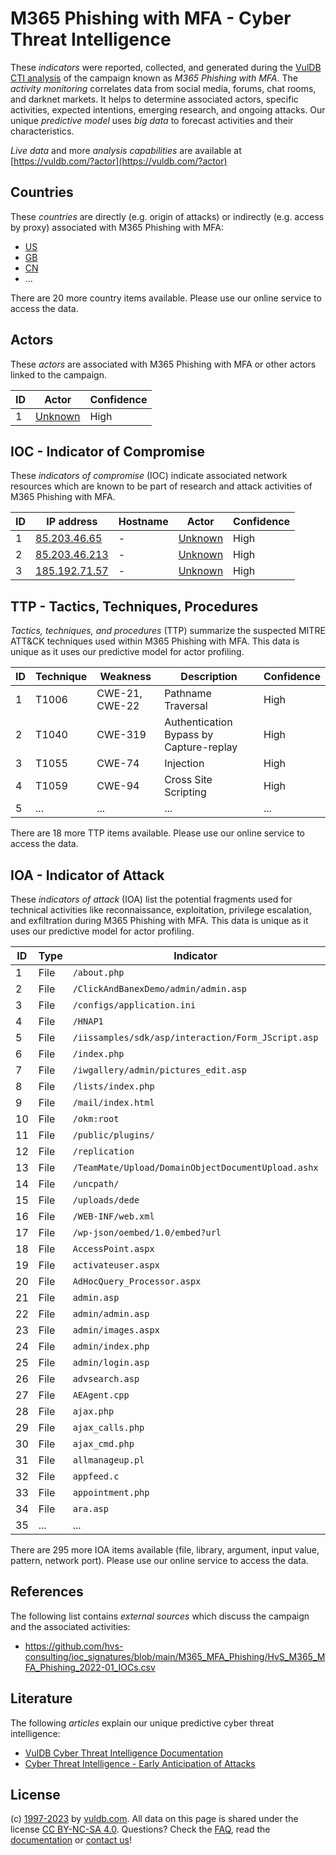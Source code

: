 # M365 Phishing with MFA - Cyber Threat Intelligence

These _indicators_ were reported, collected, and generated during the [VulDB CTI analysis](https://vuldb.com/?kb.cti) of the campaign known as _M365 Phishing with MFA_. The _activity monitoring_ correlates data from social media, forums, chat rooms, and darknet markets. It helps to determine associated actors, specific activities, expected intentions, emerging research, and ongoing attacks. Our unique _predictive model_ uses _big data_ to forecast activities and their characteristics.

_Live data_ and more _analysis capabilities_ are available at [https://vuldb.com/?actor](https://vuldb.com/?actor)

## Countries

These _countries_ are directly (e.g. origin of attacks) or indirectly (e.g. access by proxy) associated with M365 Phishing with MFA:

* [US](https://vuldb.com/?country.us)
* [GB](https://vuldb.com/?country.gb)
* [CN](https://vuldb.com/?country.cn)
* ...

There are 20 more country items available. Please use our online service to access the data.

## Actors

These _actors_ are associated with M365 Phishing with MFA or other actors linked to the campaign.

ID | Actor | Confidence
-- | ----- | ----------
1 | [Unknown](https://vuldb.com/?actor.unknown) | High

## IOC - Indicator of Compromise

These _indicators of compromise_ (IOC) indicate associated network resources which are known to be part of research and attack activities of M365 Phishing with MFA.

ID | IP address | Hostname | Actor | Confidence
-- | ---------- | -------- | ----- | ----------
1 | [85.203.46.65](https://vuldb.com/?ip.85.203.46.65) | - | [Unknown](https://vuldb.com/?actor.unknown) | High
2 | [85.203.46.213](https://vuldb.com/?ip.85.203.46.213) | - | [Unknown](https://vuldb.com/?actor.unknown) | High
3 | [185.192.71.57](https://vuldb.com/?ip.185.192.71.57) | - | [Unknown](https://vuldb.com/?actor.unknown) | High

## TTP - Tactics, Techniques, Procedures

_Tactics, techniques, and procedures_ (TTP) summarize the suspected MITRE ATT&CK techniques used within M365 Phishing with MFA. This data is unique as it uses our predictive model for actor profiling.

ID | Technique | Weakness | Description | Confidence
-- | --------- | -------- | ----------- | ----------
1 | T1006 | CWE-21, CWE-22 | Pathname Traversal | High
2 | T1040 | CWE-319 | Authentication Bypass by Capture-replay | High
3 | T1055 | CWE-74 | Injection | High
4 | T1059 | CWE-94 | Cross Site Scripting | High
5 | ... | ... | ... | ...

There are 18 more TTP items available. Please use our online service to access the data.

## IOA - Indicator of Attack

These _indicators of attack_ (IOA) list the potential fragments used for technical activities like reconnaissance, exploitation, privilege escalation, and exfiltration during M365 Phishing with MFA. This data is unique as it uses our predictive model for actor profiling.

ID | Type | Indicator | Confidence
-- | ---- | --------- | ----------
1 | File | `/about.php` | Medium
2 | File | `/ClickAndBanexDemo/admin/admin.asp` | High
3 | File | `/configs/application.ini` | High
4 | File | `/HNAP1` | Low
5 | File | `/iissamples/sdk/asp/interaction/Form_JScript.asp` | High
6 | File | `/index.php` | Medium
7 | File | `/iwgallery/admin/pictures_edit.asp` | High
8 | File | `/lists/index.php` | High
9 | File | `/mail/index.html` | High
10 | File | `/okm:root` | Medium
11 | File | `/public/plugins/` | High
12 | File | `/replication` | Medium
13 | File | `/TeamMate/Upload/DomainObjectDocumentUpload.ashx` | High
14 | File | `/uncpath/` | Medium
15 | File | `/uploads/dede` | High
16 | File | `/WEB-INF/web.xml` | High
17 | File | `/wp-json/oembed/1.0/embed?url` | High
18 | File | `AccessPoint.aspx` | High
19 | File | `activateuser.aspx` | High
20 | File | `AdHocQuery_Processor.aspx` | High
21 | File | `admin.asp` | Medium
22 | File | `admin/admin.asp` | High
23 | File | `admin/images.aspx` | High
24 | File | `admin/index.php` | High
25 | File | `admin/login.asp` | High
26 | File | `advsearch.asp` | High
27 | File | `AEAgent.cpp` | Medium
28 | File | `ajax.php` | Medium
29 | File | `ajax_calls.php` | High
30 | File | `ajax_cmd.php` | Medium
31 | File | `allmanageup.pl` | High
32 | File | `appfeed.c` | Medium
33 | File | `appointment.php` | High
34 | File | `ara.asp` | Low
35 | ... | ... | ...

There are 295 more IOA items available (file, library, argument, input value, pattern, network port). Please use our online service to access the data.

## References

The following list contains _external sources_ which discuss the campaign and the associated activities:

* https://github.com/hvs-consulting/ioc_signatures/blob/main/M365_MFA_Phishing/HvS_M365_MFA_Phishing_2022-01_IOCs.csv

## Literature

The following _articles_ explain our unique predictive cyber threat intelligence:

* [VulDB Cyber Threat Intelligence Documentation](https://vuldb.com/?kb.cti)
* [Cyber Threat Intelligence - Early Anticipation of Attacks](https://www.scip.ch/en/?labs.20201022)

## License

(c) [1997-2023](https://vuldb.com/?kb.changelog) by [vuldb.com](https://vuldb.com/?kb.about). All data on this page is shared under the license [CC BY-NC-SA 4.0](https://creativecommons.org/licenses/by-nc-sa/4.0/). Questions? Check the [FAQ](https://vuldb.com/?kb.faq), read the [documentation](https://vuldb.com/?kb) or [contact us](https://vuldb.com/?contact)!
